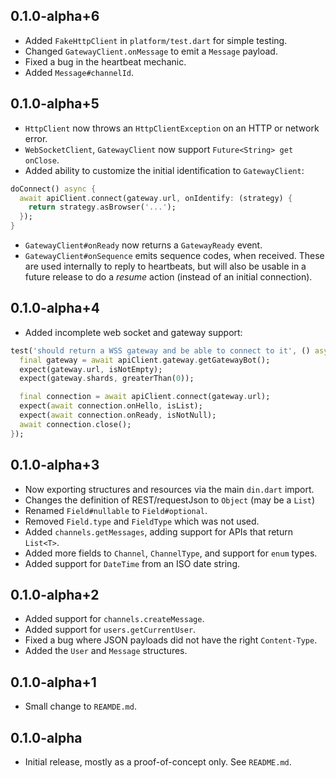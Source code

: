## 0.1.0-alpha+6

* Added `FakeHttpClient` in `platform/test.dart` for simple testing.
* Changed `GatewayClient.onMessage` to emit a `Message` payload.
* Fixed a bug in the heartbeat mechanic.
* Added `Message#channelId`.

## 0.1.0-alpha+5

* `HttpClient` now throws an `HttpClientException` on an HTTP or network error.
* `WebSocketClient`, `GatewayClient` now support `Future<String> get onClose`.
* Added ability to customize the initial identification to `GatewayClient`:

```dart
doConnect() async {
  await apiClient.connect(gateway.url, onIdentify: (strategy) {
    return strategy.asBrowser('...');
  });
}
```

* `GatewayClient#onReady` now returns a `GatewayReady` event.
* `GatewayClient#onSequence` emits sequence codes, when received. These are
   used internally to reply to heartbeats, but will also be usable in a future
   release to do a _resume_ action (instead of an initial connection).

## 0.1.0-alpha+4

* Added incomplete web socket and gateway support:

```dart
test('should return a WSS gateway and be able to connect to it', () async {
  final gateway = await apiClient.gateway.getGatewayBot();
  expect(gateway.url, isNotEmpty);
  expect(gateway.shards, greaterThan(0));

  final connection = await apiClient.connect(gateway.url);
  expect(await connection.onHello, isList);
  expect(await connection.onReady, isNotNull);
  await connection.close();
});
```

## 0.1.0-alpha+3

* Now exporting structures and resources via the main `din.dart` import.
* Changes the definition of REST/requestJson to `Object` (may be a `List`)
* Renamed `Field#nullable` to `Field#optional`.
* Removed `Field.type` and `FieldType` which was not used.
* Added `channels.getMessages`, adding support for APIs that return `List<T>`.
* Added more fields to `Channel`, `ChannelType`, and support for `enum` types.
* Added support for `DateTime` from an ISO date string.

## 0.1.0-alpha+2

* Added support for `channels.createMessage`.
* Added support for `users.getCurrentUser`.
* Fixed a bug where JSON payloads did not have the right `Content-Type`.
* Added the `User` and `Message` structures.

## 0.1.0-alpha+1

* Small change to `REAMDE.md`.

## 0.1.0-alpha

* Initial release, mostly as a proof-of-concept only. See `README.md`.

